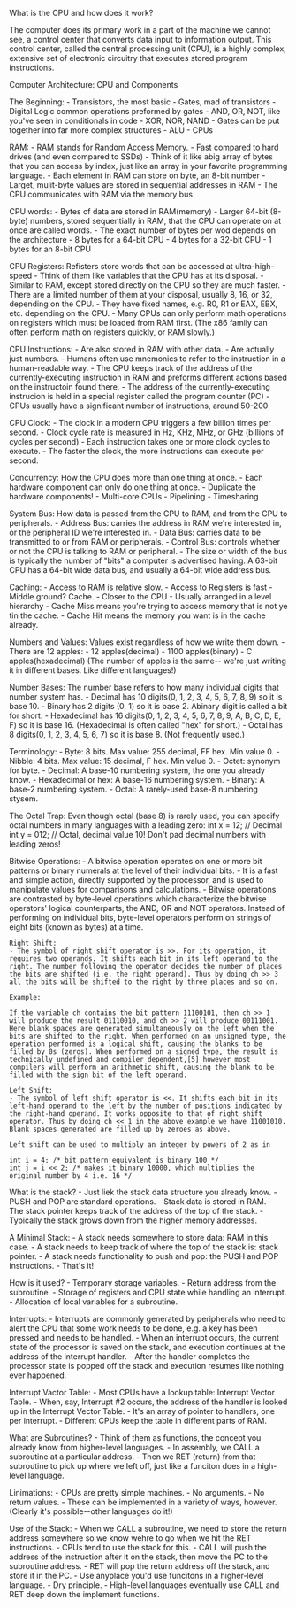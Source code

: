 What is the CPU and how does it work?

The computer does its primary work in a part of the machine we cannot see, a control center that converts data input to information output. This control center, called the central processing unit (CPU), is a highly complex, extensive set of electronic circuitry that executes stored program instructions.


Computer Architecture: CPU and Components

The Beginning:
    - Transistors, the most basic
    - Gates, mad of transistors
    - Digital Logic common operations preformed by gates
        - AND, OR, NOT, like you've seen in conditionals in code
        - XOR, NOR, NAND
    - Gates can be put together into far more complex structures
        - ALU
        - CPUs

RAM:
    - RAM stands for Random Access Memory.
    - Fast compared to hard drives (and even compared to SSDs)
    - Think of it like abig array of bytes that you can access by index, just like an array in your favorite programming language.
    - Each element in RAM can store on byte, an 8-bit number
    - Larget, mulit-byte values are stored in sequential addresses in RAM
    - The CPU communicates with RAM via the memory bus

CPU words:
    - Bytes of data are stored in RAM(memory)
    - Larger 64-bit (8-byte) numbers, stored sequentially in RAM, that the CPU can operate on at once are called words.
    - The exact number of bytes per wod depends on the architecture
        - 8 bytes for a 64-bit CPU
        - 4 bytes for a 32-bit CPU
        - 1 bytes for an 8-bit CPU

CPU Registers:
Refisters store words that can be accessed at ultra-high-speed
    - Think of them like variables that the CPU has at its disposal.
    - Similar to RAM, except stored directly on the CPU so they are much faster.
    - There are a limited number of them at your disposal, usually 8, 16, or 32, depending on the CPU.
    - They have fixed names, e.g. R0, R1 or EAX, EBX, etc. depending on the CPU.
    - Many CPUs can only perform math operations on registers which must be loaded from RAM first. (The x86 family can often perform math on registers quickly, or RAM  slowly.)

CPU Instructions:
    - Are also stored in RAM with other data.
    - Are actually just numbers.
    - Humans often use mnemonics to refer to the instruction in a human-readable way.
    - The CPU keeps track of the address of the currently-executing instruction in RAM and preforms different actions based on the instructoin found there.
    - The address of the currently-executing instrucion is held in a special register called the program counter (PC)
    - CPUs usually have a significant number of instructions, around 50-200

CPU Clock:
    - The clock in a modern CPU triggers a few billion times per second.
    - Clock cycle rate is measured in Hz, KHz, MHz, or GHz (billions of cycles per second)
    - Each instruction takes one or more clock cycles to execute.
    - The faster the clock, the more instructions can execute per second. 

Concurrency:
How the CPU does more than one thing at once.
    - Each hardware component can only do one thing at once.
    - Duplicate the hardware components!
    - Multi-core CPUs
    - Pipelining
    - Timesharing 

System Bus:
How data is passed from the CPU to RAM, and from the CPU to peripherals.
    - Address Bus: carries the address in RAM we're interested in, or the peripheral ID we're interested in. 
    - Data Bus: carries data to be transmitted to or from RAM or peripherals.
    - Control Bus: controls whether or not the CPU is talking to RAM or peripheral.
    - The size or width of the bus is typically the number of "bits" a computer is advertised having. A 63-bit CPU has a 64-bit wide data bus, and usually a 64-bit wide address bus. 

Caching:
    - Access to RAM is relative slow.
    - Access to Registers is fast
    - Middle ground? Cache.
    - Closer to the CPU
    - Usually arranged in a level hierarchy
    - Cache Miss means you're trying to access memory that is not ye tin the cache.
    - Cache Hit means the memory you want is in the cache already. 

Numbers and Values:
Values exist regardless of how we write them down.
    - There are 12 apples:
        - 12 apples(decimal)
        - 1100 apples(binary)
        - C apples(hexadecimal)
(The number of apples is the same-- we're just writing it in different bases. Like different languages!)

Number Bases:
The number base refers to how many individual digits that number system has.
    - Decimal has 10 digits(0, 1, 2, 3, 4, 5, 6, 7, 8, 9) so it is base 10.
    - Binary has 2 digits (0, 1) so it is base 2. Abinary digit is called a bit for short.
    - Hexadecimal has 16 digits(0, 1, 2, 3, 4, 5, 6, 7, 8, 9, A, B, C, D, E, F) so it is base 16.
    (Hexadecimal is often called "hex" for short.)
    - Octal has 8 digits(0, 1, 2, 3, 4, 5, 6, 7) so it is base 8. (Not frequently used.)

Terminology:
    - Byte: 8 bits. Max value: 255 decimal, FF hex. Min value 0.
    - Nibble: 4 bits. Max value: 15 decimal, F hex. Min value 0.
    - Octet: synonym for byte.
    - Decimal: A base-10 numbering system, the one you already know.
    - Hexadecimal or hex: A base-16 numbering system.
    - Binary: A base-2 numbering system.
    - Octal: A rarely-used base-8 numbering stysem.

The Octal Trap: 
Even though octal (base 8) is rarely used, you can specify octal numbers in many languages with a leading zero:
    int x = 12; // Decimal
    int y = 012; // Octal, decimal value 10!
Don't pad decimal numbers with leading zeros!

Bitwise Operations:
    - A bitwise operation operates on one or more bit patterns or binary numerals at the level of their individual bits. 
    - It is a fast and simple action, directly supported by the processor, and is used to manipulate values for comparisons and calculations.
    - Bitwise operations are contrasted by byte-level operations which characterize the bitwise operators' logical counterparts, the AND, OR and NOT operators. Instead of performing on individual bits, byte-level operators perform on strings of eight bits (known as bytes) at a time.

    Right Shift:
    - The symbol of right shift operator is >>. For its operation, it requires two operands. It shifts each bit in its left operand to the right. The number following the operator decides the number of places the bits are shifted (i.e. the right operand). Thus by doing ch >> 3 all the bits will be shifted to the right by three places and so on.

    Example:

    If the variable ch contains the bit pattern 11100101, then ch >> 1 will produce the result 01110010, and ch >> 2 will produce 00111001.
    Here blank spaces are generated simultaneously on the left when the bits are shifted to the right. When performed on an unsigned type, the operation performed is a logical shift, causing the blanks to be filled by 0s (zeros). When performed on a signed type, the result is technically undefined and compiler dependent,[5] however most compilers will perform an arithmetic shift, causing the blank to be filled with the sign bit of the left operand.

    Left Shift:
    - The symbol of left shift operator is <<. It shifts each bit in its left-hand operand to the left by the number of positions indicated by the right-hand operand. It works opposite to that of right shift operator. Thus by doing ch << 1 in the above example we have 11001010. Blank spaces generated are filled up by zeroes as above.

    Left shift can be used to multiply an integer by powers of 2 as in

    int i = 4; /* bit pattern equivalent is binary 100 */
    int j = i << 2; /* makes it binary 10000, which multiplies the original number by 4 i.e. 16 */

What is the stack?
    - Just liek the stack data structure you already know.
    - PUSH and POP are standard operations.
    - Stack data is stored in RAM.
    - The stack pointer keeps track of the address of the top of the stack.
    - Typically the stack grows down from the higher memory addresses.

A Minimal Stack:
    - A stack needs somewhere to store data: RAM in this case.
    - A stack needs to keep track of where the top of the stack is: stack pointer.
    - A stack needs functionality to push and pop: the PUSH and POP instructions.
    - That's it!

How is it used?
    - Temporary storage variables.
    - Return address from the subroutine.
    - Storage of registers and CPU state while handling an interrupt.
    - Allocation of local variables for a subroutine. 

Interrupts:
    - Interrupts are commonly generated by peripherals who need to alert the CPU that some work needs to be done, e.g. a key has been pressed and needs to be handled.
    - When an interrupt occurs, the current state of the processor is saved on the stack, and execution continues at the address of the interrupt handler.
    - After the handler completes the processor state is popped off the stack and execution resumes like nothing ever happened.

Interrupt Vactor Table:
    - Most CPUs have a lookup table: Interrupt Vector Table.
    - When, say, Interrupt #2 occurs, the address of the handler is looked up in the Interrupt Vector Table.
    - It's an array of pointer to handlers, one per interrupt.
    - Different CPUs keep the table in different parts of RAM.

What are Subroutines?
    - Think of them as functions, the concept you already know from higher-level languages.
    - In assembly, we CALL a subroutine at a particular address.
    - Then we RET (return) from that subroutine to pick up where we left off, just like a funciton does in a high-level language. 

Linimations:
    - CPUs are pretty simple machines.
    - No arguments.
    - No return values.
    - These can be implemented in a variety of ways, however. (Clearly it's possible--other languages do it!)

Use of the Stack:
    - When we CALL a subroutine, we need to store the return address somewhere so we know wehre to go when we hit the RET instructions.
    - CPUs tend to use the stack for this.
    - CALL will push the address of the instruction after it on the stack, then move the PC to the subroutine address.
    - RET will pop the return address off the stack, and store it in the PC.
    - Use anyplace you'd use funcitons in a higher-level language.
        - Dry principle.
    - High-level languages eventually use CALL and RET deep down the implement functions.
